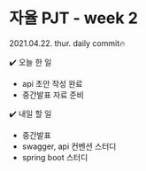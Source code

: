 # 자율 PJT - week 2

2021.04.22. thur. daily commit🔥

✔️ 오늘 한 일

- api 초안 작성 완료
- 중간발표 자료 준비



✔️ 내일 할 일

- 중간발표
- swagger, api 컨벤션 스터디
- spring boot 스터디